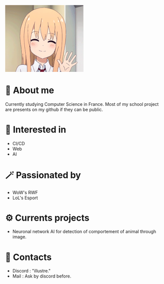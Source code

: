 <img src="hi.gif" style="width: 50%;" alt="Click to see the source">

# 📗 About me 
 Currently studying Computer Science in France. Most of my school project are presents on my github if they can be public.

# 🎨 Interested in
 - CI/CD
 - Web
 - AI

# 🪄 Passionated by
 - WoW's RWF
 - LoL's Esport

# ⚙️ Currents projects
 - Neuronal network AI for detection of comportement of animal through image.

# 📩 Contacts
 - Discord : "illustre."
 - Mail : Ask by discord before.
